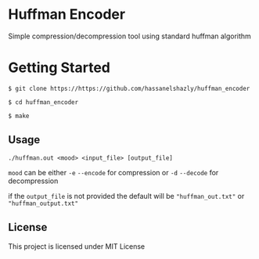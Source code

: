 # Huffman Encoder

Simple compression/decompression tool using standard huffman algorithm

# Getting Started
```
$ git clone https://https://github.com/hassanelshazly/huffman_encoder

$ cd huffman_encoder

$ make
```

## Usage
```
./huffman.out <mood> <input_file> [output_file]
```

`mood` can be either `-e` `--encode` for compression or `-d` `--decode` for decompression

if the `output_file` is not provided the default will be `"huffman_out.txt"` or `"huffman_output.txt"`


## License

This project is licensed under MIT License
